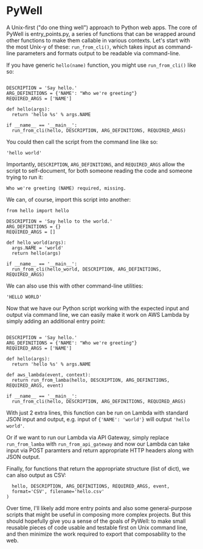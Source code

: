 # PyWell

A Unix-first ("do one thing well") approach to Python web apps. The core of PyWell is entry_points.py, a series of functions that can be wrapped around other functions to make them callable in various contexts. Let's start with the most Unix-y of these: `run_from_cli()`, which takes input as command-line parameters and formats output to be readable via command-line.

If you have generic `hello(name)` function, you might use `run_from_cli()` like so:

```from pywell.entry_points import run_from_cli

DESCRIPTION = 'Say hello.'
ARG_DEFINITIONS = {'NAME': "Who we're greeting"}
REQUIRED_ARGS = ['NAME']

def hello(args):
  return 'hello %s' % args.NAME

if __name__ == '__main__':
  run_from_cli(hello, DESCRIPTION, ARG_DEFINITIONS, REQUIRED_ARGS)
```

You could then call the script from the command line like so:

```$ python hello.py --NAME world
'hello world'
```

Importantly, `DESCRIPTION`, `ARG_DEFINITIONS`, and `REQUIRED_ARGS` allow the script to self-document, for both someone reading the code and someone trying to run it:

```$ python hello.py
Who we're greeting (NAME) required, missing.
```

We can, of course, import this script into another:

```from pywell.entry_points import run_from_cli
from hello import hello

DESCRIPTION = 'Say hello to the world.'
ARG_DEFINITIONS = {}
REQUIRED_ARGS = []

def hello_world(args):
  args.NAME = 'world'
  return hello(args)

if __name__ == '__main__':
  run_from_cli(hello_world, DESCRIPTION, ARG_DEFINITIONS, REQUIRED_ARGS)
```

We can also use this with other command-line utilities:

```$ python hello.py --NAME $(echo "dlrow" | rev) | awk '{ print toupper($0) }'
'HELLO WORLD'
```

Now that we have our Python script working with the expected input and output via command line, we can easily make it work on AWS Lambda by simply adding an additional entry point:

```from pywell.entry_points import run_from_cli, run_from_lamba

DESCRIPTION = 'Say hello.'
ARG_DEFINITIONS = {'NAME': "Who we're greeting"}
REQUIRED_ARGS = ['NAME']

def hello(args):
  return 'hello %s' % args.NAME

def aws_lambda(event, context):
  return run_from_lamba(hello, DESCRIPTION, ARG_DEFINITIONS, REQUIRED_ARGS, event)

if __name__ == '__main__':
  run_from_cli(hello, DESCRIPTION, ARG_DEFINITIONS, REQUIRED_ARGS)
```

With just 2 extra lines, this function can be run on Lambda with standard JSON input and output, e.g. input of `{'NAME': 'world'}` will output `'hello world'`.

Or if we want to run our Lambda via API Gateway, simply replace `run_from_lamba` with `run_from_api_gateway` and now our Lambda can take input via POST paramters and return appropriate HTTP headers along with JSON output.

Finally, for functions that return the appropriate structure (list of dict), we can also output as CSV:

```return run_from_api_gateway(
  hello, DESCRIPTION, ARG_DEFINITIONS, REQUIRED_ARGS, event,
  format='CSV', filename='hello.csv'
)
```

Over time, I'll likely add more entry points and also some general-purpose scripts that might be useful in composing more complex projects. But this should hopefully give you a sense of the goals of PyWell: to make small reusable pieces of code usable and testable first on Unix command line, and then minimize the work required to export that composability to the web.

